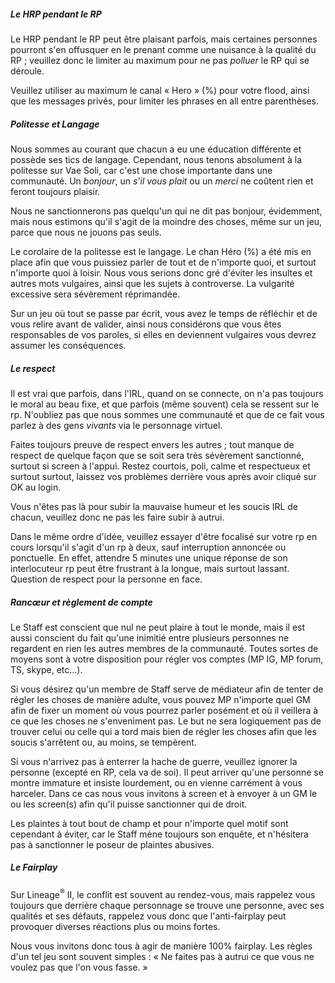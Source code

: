 ##### Le HRP pendant le RP

Le HRP pendant le RP peut être plaisant parfois, mais certaines personnes pourront s'en offusquer en le prenant comme une nuisance à la qualité du RP ; veuillez donc le limiter au maximum pour ne pas <em>polluer</em> le RP qui se déroule.

Veuillez utiliser au maximum le canal &laquo; Hero &raquo; (%) pour votre flood, ainsi que les messages privés, pour limiter les phrases en all entre parenthèses.

##### Politesse et Langage

Nous sommes au courant que chacun a eu une éducation différente et possède ses tics de langage. Cependant, nous tenons absolument à la politesse sur Vae Soli, car c'est une chose importante dans une communauté. Un _bonjour_, un _s'il vous plait_ ou un _merci_ ne coûtent rien et feront toujours plaisir.

Nous ne sanctionnerons pas quelqu'un qui ne dit pas bonjour, évidemment, mais nous estimons qu'il s'agit de la moindre des choses, même sur un jeu, parce que nous ne jouons pas seuls.

Le corolaire de la politesse est le langage. Le chan Héro (%) a été mis en place afin que vous puissiez parler de tout et de n'importe quoi, et surtout n'importe quoi à loisir. Nous vous serions donc gré d'éviter les insultes et autres mots vulgaires, ainsi que les sujets à controverse. La vulgarité excessive sera sévèrement réprimandée.

Sur un jeu où tout se passe par écrit, vous avez le temps de réfléchir et de vous relire avant de valider, ainsi nous considérons que vous êtes responsables de vos paroles, si elles en deviennent vulgaires vous devrez assumer les conséquences.

##### Le respect

Il est vrai que parfois, dans l'IRL, quand on se connecte, on n'a pas toujours le moral au beau fixe, et que parfois (même souvent) cela se ressent sur le rp. N'oubliez pas que nous sommes une communauté et que de ce fait vous parlez à des gens _vivants_ via le personnage virtuel.

Faites toujours preuve de respect envers les autres ; tout manque de respect de quelque façon que se soit sera très sévèrement sanctionné, surtout si screen à l'appui. Restez courtois, poli, calme et respectueux et surtout surtout, laissez vos problèmes derrière vous après avoir cliqué sur OK au login.

Vous n'êtes pas là pour subir la mauvaise humeur et les soucis IRL de chacun, veuillez donc ne pas les faire subir à autrui.

Dans le même ordre d'idée, veuillez essayer d'être focalisé sur votre rp en cours lorsqu'il s'agit d'un rp à deux, sauf interruption annoncée ou ponctuelle. En effet, attendre 5 minutes une unique réponse de son interlocuteur rp peut être frustrant à la longue, mais surtout lassant. Question de respect pour la personne en face.

##### Rancœur et règlement de compte

Le Staff est conscient que nul ne peut plaire à tout le monde, mais il est aussi conscient du fait qu'une inimitié entre plusieurs personnes ne regardent en rien les autres membres de la communauté. Toutes sortes de moyens sont à votre disposition pour régler vos comptes (MP IG, MP forum, TS, skype, etc...).

Si vous désirez qu'un membre de Staff serve de médiateur afin de tenter de régler les choses de manière adulte, vous pouvez MP n'importe quel GM afin de fixer un moment où vous pourrez parler posément et où il veillera à ce que les choses ne s'enveniment pas. Le but ne sera logiquement pas de trouver celui ou celle qui a tord mais bien de régler les choses afin que les soucis s'arrêtent ou, au moins, se tempèrent.

Si vous n'arrivez pas à enterrer la hache de guerre, veuillez ignorer la personne (excepté en RP, cela va de soi). Il peut arriver qu'une personne se montre immature et insiste lourdement, ou en vienne carrément à vous harceler. Dans ce cas nous vous invitons à screen et à envoyer à un GM le ou les screen(s) afin qu'il puisse sanctionner qui de droit.

Les plaintes à tout bout de champ et pour n'importe quel motif sont cependant à éviter, car le Staff mène toujours son enquête, et n'hésitera pas à sanctionner le poseur de plaintes abusives.

##### Le Fairplay

Sur Lineage<sup>&reg;</sup> II, le conflit est souvent au rendez-vous, mais rappelez vous toujours que derrière chaque personnage se trouve une personne, avec ses qualités et ses défauts, rappelez vous donc que l'anti-fairplay peut provoquer diverses réactions plus ou moins fortes.

Nous vous invitons donc tous à agir de manière 100% fairplay. Les règles d'un tel jeu sont souvent simples : &laquo; Ne faites pas à autrui ce que vous ne voulez pas que l'on vous fasse. &raquo;
